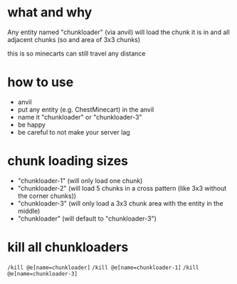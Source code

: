 # what and why
Any entity named "chunkloader" (via anvil) will load the chunk it is in and all adjacent chunks (so and area of 3x3 chunks)

this is so minecarts can still travel any distance


# how to use
- anvil
- put any entity (e.g. ChestMinecart) in the anvil
- name it "chunkloader" or "chunkloader-3"
- be happy
- be careful to not make your server lag

# chunk loading sizes
- "chunkloader-1" (will only load one chunk)
- "chunkloader-2" (will load 5 chunks in a cross pattern (like 3x3 without the corner chunks))
- "chunkloader-3" (will only load a 3x3 chunk area with the entity in the middle)
- "chunkloader" (will default to "chunkloader-3")


# kill all chunkloaders
`/kill @e[name=chunkloader]`
`/kill @e[name=chunkloader-1]`
`/kill @e[name=chunkloader-3]`
